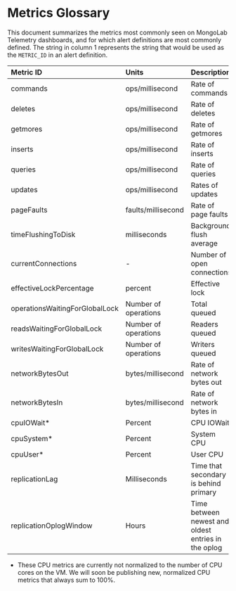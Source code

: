 # Metrics Glossary

This document summarizes the metrics most commonly seen on MongoLab Telemetry dashboards, and for which alert definitions are most commonly defined.
The string in column 1 represents the string that would be used as the `METRIC_ID` in an alert definition.

| Metric ID | Units | Description |
| :--------- | :----- | :----------- |
| commands | ops/millisecond | Rate of commands |
| deletes | ops/millisecond | Rate of deletes |
| getmores | ops/millisecond | Rate of getmores |
| inserts | ops/millisecond | Rate of inserts |
| queries | ops/millisecond | Rate of queries |
| updates | ops/millisecond | Rates of updates |
| pageFaults | faults/millisecond | Rate of page faults |
| timeFlushingToDisk | milliseconds | Background flush average |
| currentConnections | - | Number of open connections |
| effectiveLockPercentage | percent | Effective lock |
| operationsWaitingForGlobalLock | Number of operations | Total queued
| readsWaitingForGlobalLock | Number of operations | Readers queued
| writesWaitingForGlobalLock | Number of operations | Writers queued
| networkBytesOut | bytes/millisecond | Rate of network bytes out
| networkBytesIn | bytes/millisecond | Rate of network bytes in
| cpuIOWait* | Percent | CPU IOWait
| cpuSystem* | Percent | System CPU
| cpuUser* | Percent | User CPU
| replicationLag | Milliseconds | Time that secondary is behind primary
| replicationOplogWindow | Hours | Time between newest and oldest entries in the oplog

* These CPU metrics are currently not normalized to the number of CPU cores on the VM. We will soon be publishing new, normalized CPU metrics that always sum to 100%.

